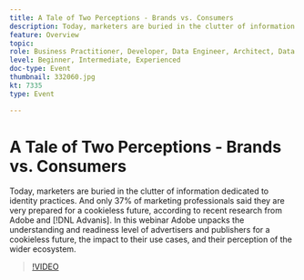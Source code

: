 ```yaml
---
title: A Tale of Two Perceptions - Brands vs. Consumers
description: Today, marketers are buried in the clutter of information dedicated to identity practices. And only 37% of marketing professionals said they are very prepared for a cookieless future, according to recent research from Adobe and Advanis. In this webinar Adobe unpacks the understanding and readiness level of advertisers and publishers for a cookieless future, the impact to their use cases, and their perception of the wider ecosystem.
feature: Overview
topic: 
role: Business Practitioner, Developer, Data Engineer, Architect, Data Architect, Administrator, Leader
level: Beginner, Intermediate, Experienced
doc-type: Event
thumbnail: 332060.jpg
kt: 7335
type: Event

---
```


# A Tale of Two Perceptions - Brands vs. Consumers

Today, marketers are buried in the clutter of information dedicated to identity practices. And only 37% of marketing professionals said they are very prepared for a cookieless future, according to recent research from Adobe and [!DNL Advanis]. In this webinar Adobe unpacks the understanding and readiness level of advertisers and publishers for a cookieless future, the impact to their use cases, and their perception of the wider ecosystem.

>[!VIDEO](https://video.tv.adobe.com/v/332060/?quality=12&learn=on)
